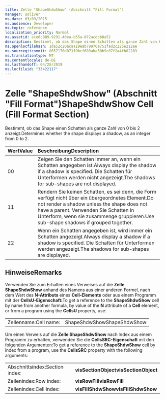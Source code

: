 ```yaml
---
title: Zelle "ShapeShdwShow" (Abschnitt "Fill Format")
manager: soliver
ms.date: 03/09/2015
ms.audience: Developer
ms.topic: reference
localization_priority: Normal
ms.assetid: ece6c889-9291-40ea-b55a-072acdcb8a52
description: Bestimmt, ob das Shape einen Schatten als ganze Zahl von 0 bis 2 anzeigt.
ms.openlocfilehash: 1da52c20acaa19eab79970a751fad2c225e212ae
ms.sourcegitcommit: 8657170d071f9bcf680aba50b9c07f2a4fb82283
ms.translationtype: MT
ms.contentlocale: de-DE
ms.lasthandoff: 04/28/2019
ms.locfileid: "33422117"
---
```

# <a name="shapeshdwshow-cell-fill-format-section"></a><span data-ttu-id="1f933-103">Zelle "ShapeShdwShow" (Abschnitt "Fill Format")</span><span class="sxs-lookup"><span data-stu-id="1f933-103">ShapeShdwShow Cell (Fill Format Section)</span></span>

<span data-ttu-id="1f933-104">Bestimmt, ob das Shape einen Schatten als ganze Zahl von 0 bis 2 anzeigt.</span><span class="sxs-lookup"><span data-stu-id="1f933-104">Determines whether the shape displays a shadow, as an integer from 0 to 2.</span></span>
  
|<span data-ttu-id="1f933-105">**Wert**</span><span class="sxs-lookup"><span data-stu-id="1f933-105">**Value**</span></span>|<span data-ttu-id="1f933-106">**Beschreibung**</span><span class="sxs-lookup"><span data-stu-id="1f933-106">**Description**</span></span>|
|:-----|:-----|
|<span data-ttu-id="1f933-107">0</span><span class="sxs-lookup"><span data-stu-id="1f933-107">0</span></span>  <br/> |<span data-ttu-id="1f933-108">Zeigen Sie den Schatten immer an, wenn ein Schatten angegeben ist.</span><span class="sxs-lookup"><span data-stu-id="1f933-108">Always display the shadow if a shadow is specified.</span></span> <span data-ttu-id="1f933-109">Die Schatten für Unterformen werden nicht angezeigt.</span><span class="sxs-lookup"><span data-stu-id="1f933-109">The shadows for sub-shapes are not displayed.</span></span>  <br/> |
|<span data-ttu-id="1f933-110">1</span><span class="sxs-lookup"><span data-stu-id="1f933-110">1</span></span>  <br/> |<span data-ttu-id="1f933-111">Rendern Sie keinen Schatten, es sei denn, die Form verfügt nicht über ein übergeordnetes Element.</span><span class="sxs-lookup"><span data-stu-id="1f933-111">Do not render a shadow unless the shape does not have a parent.</span></span> <span data-ttu-id="1f933-112">Verwenden Sie Schatten in Unterform, wenn sie zusammenge gruppieren.</span><span class="sxs-lookup"><span data-stu-id="1f933-112">Use sub-shape shadows if grouped together.</span></span>  <br/> |
|<span data-ttu-id="1f933-113">2</span><span class="sxs-lookup"><span data-stu-id="1f933-113">2</span></span>  <br/> |<span data-ttu-id="1f933-114">Wenn ein Schatten angegeben ist, wird immer ein Schatten angezeigt.</span><span class="sxs-lookup"><span data-stu-id="1f933-114">Always display a shadow if a shadow is specified.</span></span> <span data-ttu-id="1f933-115">Die Schatten für Unterformen werden angezeigt.</span><span class="sxs-lookup"><span data-stu-id="1f933-115">The shadows for sub-shapes are displayed.</span></span>  <br/> |
   
## <a name="remarks"></a><span data-ttu-id="1f933-116">Hinweise</span><span class="sxs-lookup"><span data-stu-id="1f933-116">Remarks</span></span>

<span data-ttu-id="1f933-117">Verwenden Sie zum Erhalten eines Verweises auf die **Zelle ShapeShdwShow** anhand des Namens aus einer anderen Formel, nach dem Wert des **N-Attributs** eines **Cell-Elements** oder aus einem Programm mit der **CellsU-Eigenschaft:**</span><span class="sxs-lookup"><span data-stu-id="1f933-117">To get a reference to the **ShapeShdwShow** cell by name from another formula, by value of the **N** attribute of a **Cell** element, or from a program using the **CellsU** property, use:</span></span> 
  
|||
|:-----|:-----|
| <span data-ttu-id="1f933-118">Zellenname:</span><span class="sxs-lookup"><span data-stu-id="1f933-118">Cell name:</span></span>  <br/> | <span data-ttu-id="1f933-119">ShapeShdwShow</span><span class="sxs-lookup"><span data-stu-id="1f933-119">ShapeShdwShow</span></span>  <br/> |
   
<span data-ttu-id="1f933-120">Um einen Verweis auf die **Zelle ShapeShdwShow** nach Index aus einem Programm zu erhalten, verwenden Sie die **CellsSRC-Eigenschaft** mit den folgenden Argumenten:</span><span class="sxs-lookup"><span data-stu-id="1f933-120">To get a reference to the **ShapeShdwShow** cell by index from a program, use the **CellsSRC** property with the following arguments:</span></span> 
  
|||
|:-----|:-----|
| <span data-ttu-id="1f933-121">Abschnittsindex:</span><span class="sxs-lookup"><span data-stu-id="1f933-121">Section index:</span></span>  <br/> |<span data-ttu-id="1f933-122">**visSectionObject**</span><span class="sxs-lookup"><span data-stu-id="1f933-122">**visSectionObject**</span></span> <br/> |
| <span data-ttu-id="1f933-123">Zeilenindex:</span><span class="sxs-lookup"><span data-stu-id="1f933-123">Row index:</span></span>  <br/> |<span data-ttu-id="1f933-124">**visRowFill**</span><span class="sxs-lookup"><span data-stu-id="1f933-124">**visRowFill**</span></span> <br/> |
| <span data-ttu-id="1f933-125">Zellenindex:</span><span class="sxs-lookup"><span data-stu-id="1f933-125">Cell index:</span></span>  <br/> |<span data-ttu-id="1f933-126">**visFillShdwShow**</span><span class="sxs-lookup"><span data-stu-id="1f933-126">**visFillShdwShow**</span></span> <br/> |
   

